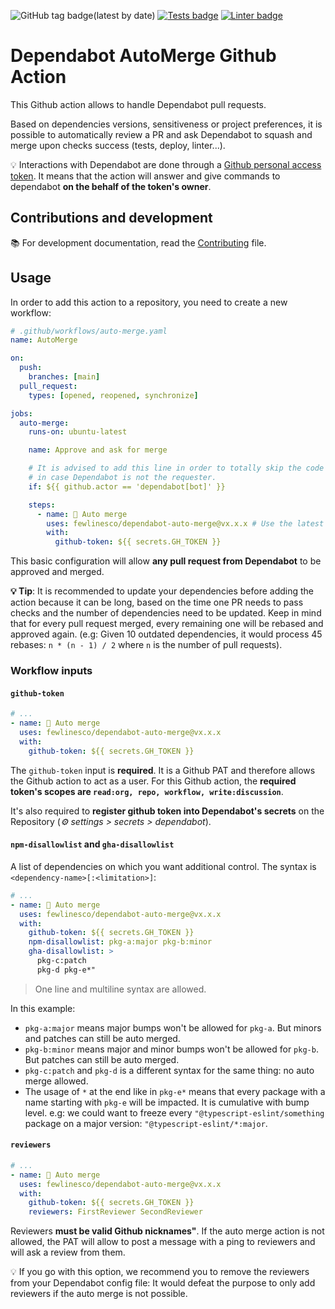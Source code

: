 ![GitHub tag badge(latest by date)](https://img.shields.io/github/v/tag/fewlinesco/dependabot-auto-merge?label=Latest%20✅) [![Tests badge](https://github.com/fewlinesco/dependabot-auto-merge/actions/workflows/test.yml/badge.svg)](https://github.com/fewlinesco/dependabot-auto-merge/actions/workflows/test.yml) [![Linter badge](https://github.com/fewlinesco/dependabot-auto-merge/actions/workflows/eslint.yaml/badge.svg)](https://github.com/fewlinesco/dependabot-auto-merge/actions/workflows/eslint.yaml)

# Dependabot AutoMerge Github Action

This Github action allows to handle Dependabot pull requests.

Based on dependencies versions, sensitiveness or project preferences, it is possible to automatically review a PR and ask Dependabot to squash and merge upon checks success (tests, deploy, linter...).

💡 Interactions with Dependabot are done through a [Github personal access token](https://docs.github.com/en/authentication/keeping-your-account-and-data-secure/creating-a-personal-access-token). It means that the action will answer and give commands to dependabot **on the behalf of the token's owner**.

## Contributions and development

📚 For development documentation, read the [Contributing](https://github.com/fewlinesco/dependabot-auto-merge/blob/main/CONTRIBUTING.md) file.

## Usage

In order to add this action to a repository, you need to create a new workflow:

```yaml
# .github/workflows/auto-merge.yaml
name: AutoMerge

on:
  push:
    branches: [main]
  pull_request:
    types: [opened, reopened, synchronize]

jobs:
  auto-merge:
    runs-on: ubuntu-latest

    name: Approve and ask for merge

    # It is advised to add this line in order to totally skip the code execution
    # in case Dependabot is not the requester.
    if: ${{ github.actor == 'dependabot[bot]' }}

    steps:
      - name: 🔬 Auto merge
        uses: fewlinesco/dependabot-auto-merge@vx.x.x # Use the latest version
        with:
          github-token: ${{ secrets.GH_TOKEN }}
```

This basic configuration will allow **any pull request from Dependabot** to be approved and merged.

**💡 Tip**: It is recommended to update your dependencies before adding the action because it can be long, based on the time one PR needs to pass checks and the number of dependencies need to be updated. Keep in mind that for every pull request merged, every remaining one will be rebased and approved again. (e.g: Given 10 outdated dependencies, it would process 45 rebases: `n * (n - 1) / 2` where `n` is the number of pull requests).

### Workflow inputs

#### `github-token`

```yaml
# ...
- name: 🔬 Auto merge
  uses: fewlinesco/dependabot-auto-merge@vx.x.x
  with:
    github-token: ${{ secrets.GH_TOKEN }}
```

The `github-token` input is **required**. It is a Github PAT and therefore allows the Github action to act as a user.
For this Github action, the **required token's scopes are `read:org, repo, workflow, write:discussion`**.

It's also required to **register github token into Dependabot's secrets** on the Repository (*⚙️ settings > secrets > dependabot*).

#### `npm-disallowlist` and `gha-disallowlist`

A list of dependencies on which you want additional control. The syntax is `<dependency-name>[:<limitation>]`:

```yaml
# ...
- name: 🔬 Auto merge
  uses: fewlinesco/dependabot-auto-merge@vx.x.x
  with:
    github-token: ${{ secrets.GH_TOKEN }}
    npm-disallowlist: pkg-a:major pkg-b:minor
    gha-disallowlist: >
      pkg-c:patch
      pkg-d pkg-e*"
```

> One line and multiline syntax are allowed.

In this example:
- `pkg-a:major` means major bumps won't be allowed for `pkg-a`. But minors and patches can still be auto merged.
- `pkg-b:minor` means major and minor bumps won't be allowed for `pkg-b`. But patches can still be auto merged.
- `pkg-c:patch` and `pkg-d` is a different syntax for the same thing: no auto merge allowed.
- The usage of `*` at the end like in `pkg-e*` means that every package with a name starting with `pkg-e` will be impacted. It is cumulative with bump level. e.g: we could want to freeze every `"@typescript-eslint/something` package on a major version: `"@typescript-eslint/*:major`.

#### `reviewers`

```yaml
# ...
- name: 🔬 Auto merge
  uses: fewlinesco/dependabot-auto-merge@vx.x.x
  with:
    github-token: ${{ secrets.GH_TOKEN }}
    reviewers: FirstReviewer SecondReviewer
```

Reviewers **must be valid Github nicknames"**. If the auto merge action is not allowed, the PAT will allow to post a message with a ping to reviewers and will ask a review from them.

💡 If you go with this option, we recommend you to remove the reviewers from your Dependabot config file: It would defeat the purpose to only add reviewers if the auto merge is not possible.
